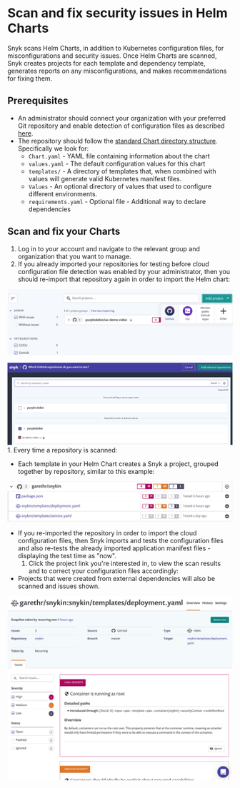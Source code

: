 # Scan and fix security issues in Helm Charts

Snyk scans Helm Charts, in addition to Kubernetes configuration files, for misconfigurations and security issues. Once Helm Charts are scanned, Snyk creates projects for each template and dependency template, generates reports on any misconfigurations, and makes recommendations for fixing them.

## Prerequisites

* An administrator should connect your organization with your preferred Git repository and enable detection of configuration files as described [here](https://support.snyk.io/hc/articles/360006402818#UUID-c1919782-6bfa-b84b-a638-3913cee39fc5).
* The repository should follow the [standard Chart directory structure](https://helm.sh/docs/topics/charts/#the-chart-file-structure). Specifically we look for:
  * `Chart.yaml` - YAML file containing information about the chart
  * `values.yaml` - The default configuration values for this chart
  * `templates/` - A directory of templates that, when combined with values will generate valid Kubernetes manifest files.
  * `Values` - An optional directory of values that used to configure different environments.
  * `requirements.yaml` - Optional file - Additional way to declare dependencies

## Scan and fix your Charts

1. Log in to your account and navigate to the relevant group and organization that you want to manage.
2. If you already imported your repositories for testing before cloud configuration file detection was enabled by your administrator, then you should re-import that repository again in order to import the Helm chart:  

![2.1.png](../../.gitbook/assets/2.1.png)

![2.2.png](../../.gitbook/assets/2.2.png) 1. Every time a repository is scanned:

* Each template in your Helm Chart creates a Snyk a project, grouped together by repository, similar to this example:

![Screenshot\_2020-04-24\_at\_08.50.36.png](../../.gitbook/assets/screenshot_2020-04-24_at_08.50.36.png)

* If you re-imported the repository in order to import the cloud configuration files, then Snyk imports and tests the configuration files and also re-tests the already imported application manifest files - displaying the test time as "now".
  1. Click the project link you're interested in, to view the scan results and to correct your configuration files accordingly:
* Projects that were created from external dependencies will also be scanned and issues shown.

![Screenshot\_2020-04-24\_at\_08.51.18.png](../../.gitbook/assets/screenshot_2020-04-24_at_08.51.18.png)

